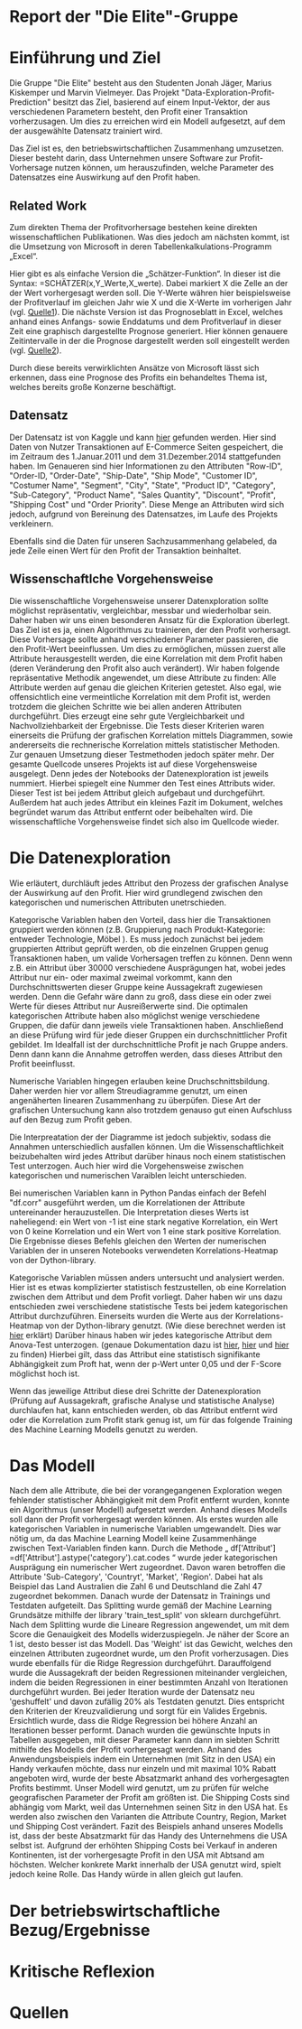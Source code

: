 # Report der "Die Elite"-Gruppe

# Einführung und Ziel
Die Gruppe "Die Elite" besteht aus den Studenten Jonah Jäger, Marius Kiskemper und Marvin Vielmeyer. Das Projekt "Data-Exploration-Profit-Prediction" besitzt das Ziel, basierend auf einem Input-Vektor, der aus verschiedenen Parametern besteht, den Profit einer Transaktion vorherzusagen. Um dies zu erreichen wird ein Modell aufgesetzt, auf dem der ausgewählte Datensatz trainiert wird. 

Das Ziel ist es, den betriebswirtschaftlichen Zusammenhang umzusetzen. Dieser besteht darin, dass Unternehmen unsere Software zur Profit-Vorhersage nutzen können, um herauszufinden, welche Parameter des Datensatzes eine Auswirkung auf den Profit haben.

## Related Work
Zum direkten Thema der Profitvorhersage bestehen keine direkten wissenschaftlichen Publikationen. Was dies jedoch am nächsten kommt, ist die Umsetzung von Microsoft in deren Tabellenkalkulations-Programm „Excel“.

Hier gibt es als einfache Version die „Schätzer-Funktion“. In dieser ist die Syntax:  =SCHÄTZER(x,Y_Werte,X_werte). Dabei markiert X die Zelle an der der Wert vorhergesagt werden soll. Die Y-Werte währen hier beispielsweise der Profitverlauf im gleichen Jahr wie X und die X-Werte im vorherigen Jahr (vgl. [Quelle1]). 
Die nächste Version ist das Prognoseblatt in Excel, welches anhand eines Anfangs- sowie Enddatums und dem Profitverlauf in dieser Zeit eine graphisch dargestellte Prognose generiert. Hier können genauere Zeitintervalle in der die Prognose dargestellt werden soll eingestellt werden (vgl. [Quelle2]).

Durch diese bereits verwirklichten Ansätze von Microsoft lässt sich erkennen, dass eine Prognose des Profits ein behandeltes Thema ist, welches bereits große Konzerne beschäftigt. 


## Datensatz
Der Datensatz ist von Kaggle und kann [hier](https://www.kaggle.com/apoorvaappz/global-super-store-dataset "hier") gefunden werden. Hier sind Daten von Nutzer Transaktionen auf E-Commerce Seiten gespeichert, die im Zeitraum des 1.Januar.2011 und dem 31.Dezember.2014 stattgefunden haben. Im Genaueren sind hier Informationen zu den Attributen "Row-ID", "Order-ID, "Order-Date", "Ship-Date", "Ship Mode", "Customer ID", "Costumer Name", "Segment", "City", "State", "Product ID",	"Category",	
"Sub-Category",	"Product Name",	"Sales	Quantity",	"Discount",	"Profit",	"Shipping Cost"	und "Order Priority". Diese Menge an Attributen wird sich jedoch, aufgrund von Bereinung des Datensatzes, im Laufe des Projekts verkleinern.    

Ebenfalls sind die Daten für unseren Sachzusammenhang gelabeled, da jede Zeile einen Wert für den Profit der Transaktion beinhaltet. 

## Wissenschaftlche Vorgehensweise 
Die wissenschaftliche Vorgehensweise unserer Datenxploration sollte möglichst repräsentativ, vergleichbar, messbar und wiederholbar sein. Daher haben wir uns einen besonderen Ansatz für die Exploration überlegt. Das Ziel ist es ja, einen Algorithmus zu trainieren, der den Profit vorhersagt. Diese Vorhersage sollte anhand verschiedener Parameter passieren, die den Profit-Wert beeinflussen. Um dies zu ermöglichen, müssen zuerst alle Attribute herausgestellt werden, die eine Korrelation mit dem Profit haben (deren Veränderung den Profit also auch verändert). 
Wir haben folgende repräsentative Methodik angewendet, um diese Attribute zu finden: Alle Attribute werden auf genau die gleichen Kriterien getestet. Also egal, wie offensichtlich eine vermeintliche Korrelation mit dem Profit ist, werden trotzdem die gleichen Schritte wie bei allen anderen Attributen durchgeführt. Dies erzeugt eine sehr gute Vergleichbarkeit und Nachvollziehbarkeit der Ergebnisse.
Die Tests dieser Kriterien waren einerseits die Prüfung der grafischen Korrelation mittels Diagrammen, sowie andererseits die rechnerische Korrelation mittels statistischer Methoden. Zur genauen Umsetzung dieser Testmethoden jedoch später mehr.
Der gesamte Quellcode unseres Projekts ist auf diese Vorgehensweise ausgelegt. Denn jedes der Notebooks der Datenexploration ist jeweils nummiert. Hierbei spiegelt eine Nummer den Test eines Attributs wider. Dieser Test ist bei jedem Attribut gleich aufgebaut und durchgeführt. Außerdem hat auch jedes Attribut ein kleines Fazit im Dokument, welches begründet warum das Attribut entfernt oder beibehalten wird. Die wissenschaftliche Vorgehensweise findet sich also im Quellcode wieder.

# Die Datenexploration

Wie erläutert, durchläuft jedes Attribut den Prozess der grafischen Analyse der Auswirkung auf den Profit. Hier wird grundlegend zwischen den kategorischen und numerischen Attributen unetrschieden. 

Kategorische Variablen haben den Vorteil, dass hier die Transaktionen gruppiert werden können (z.B. Gruppierung nach Produkt-Kategorie: entweder Technologie, Möbel ). Es muss jedoch zunächst bei jedem gruppierten Attribut geprüft werden, ob die einzelnen Gruppen genug Transaktionen haben, um valide Vorhersagen treffen zu können. Denn wenn z.B. ein Attribut über 30000 verschiedene Ausprägungen hat, wobei jedes Attribut nur ein- oder maximal zweimal vorkommt, kann den Durchschnittswerten dieser Gruppe keine Aussagekraft zugewiesen werden. Denn die Gefahr wäre dann zu groß, dass diese ein oder zwei Werte für dieses Attribut nur Ausreißerwerte sind. Die optimalen kategorischen Attribute haben also möglichst wenige verschiedene Gruppen, die dafür dann jeweils viele Transaktionen haben. Anschließend an diese Prüfung wird für jede dieser Gruppen ein durchschnittlicher Profit gebildet. Im Idealfall ist der durchschnittliche Profit je nach Gruppe anders. Denn dann kann die Annahme getroffen werden, dass dieses Attribut den Profit beeinflusst.

Numerische Variablen hingegen erlauben keine Druchschnittsbildung. Daher werden hier vor allem Streudiagramme genutzt, um einen angenäherten linearen Zusammenhang zu überpüfen. Diese Art der grafischen Untersuchung kann also trotzdem genauso gut einen Aufschluss auf den Bezug zum Profit geben.

Die Interpreatation der der Diagramme ist jedoch subjektiv, sodass die Annahmen unterschiedlich ausfallen können. Um die Wissenschaftlichkeit beizubehalten wird jedes Attribut darüber hinaus noch einem statistischen Test unterzogen. Auch hier wird die Vorgehensweise zwischen kategorischen und numerischen Varaiblen leicht unterschieden.

Bei numerischen Variablen kann in Python Pandas einfach der Befehl "df.corr" ausgeführt werden, um die Korrelationen der Attribute untereinander herauzustellen. Die Interpretation dieses Werts ist naheliegend: ein Wert von -1 ist eine stark negative Korrelation, ein Wert von 0 keine Korrelation und ein Wert von 1 eine stark positive Korrelation. Die Ergebnisse dieses Befehls gleichen den Werten der numerischen Variablen der in unseren Notebooks verwendeten Korrelations-Heatmap von der Dython-library.

Kategorische Variablen müssen anders untersucht und analysiert werden. Hier ist es etwas komplizierter statistisch festzustellen, ob eine Korrelation zwischen dem Attribut und dem Profit vorliegt. Daher haben wir uns dazu entschieden zwei verschiedene statistische Tests bei jedem kategorischen Attribut durchzuführen. Einerseits wurden die Werte aus der Korrelations-Heatmap von der Dython-library genutzt. (Wie diese berechnet werden ist [hier](https://towardsdatascience.com/the-search-for-categorical-correlation-a1cf7f1888c9 "hier") erklärt) Darüber hinaus haben wir jedes kategorische Attribut dem Anova-Test unterzogen. (genaue Dokumentation dazu ist [hier](https://support.minitab.com/en-us/minitab-express/1/help-and-how-to/modeling-statistics/anova/how-to/one-way-anova/interpret-the-results/key-results/ "hier"), [hier](https://blog.minitab.com/de/grundlagen-der-varianzanalyse-anova-und-des-f-tests "hier") und [hier](https://www.statisticshowto.com/probability-and-statistics/f-statistic-value-test/ "hier") zu finden) Hierbei gilt, dass das Attribut eine statistisch signifikante Abhängigkeit zum Proft hat, wenn der p-Wert unter 0,05 und der F-Score möglichst hoch ist.

Wenn das jeweilige Attribut diese drei Schritte der Datenexploration (Prüfung auf Aussagekraft, grafische Analyse und statistische Analyse) durchlaufen hat, kann entschieden werden, ob das Attribut entfernt wird oder die Korrelation zum Profit stark genug ist, um für das folgende Training des Machine Learning Modells genutzt zu werden.

# Das Modell
Nach dem alle Attribute, die bei der vorangegangenen Exploration wegen fehlender statistischer Abhängigkeit mit dem Profit entfernt wurden, konnte ein Algorithmus (unser Modell) aufgesetzt werden. Anhand dieses Modells soll dann der Profit vorhergesagt werden können. Als erstes wurden alle kategorischen Variablen in numerische Variablen umgewandelt. Dies war nötig um, da das Machine Learning Modell keine Zusammenhänge zwischen Text-Variablen finden kann. Durch die Methode „ df['Attribut'] =df['Attribut'].astype('category').cat.codes “ wurde jeder kategorischen Ausprägung ein numerischer Wert zugeordnet. Davon waren betroffen die Attribute 'Sub-Category', 'Countryt', 'Market', 'Region'. Dabei hat als Beispiel das Land Australien die Zahl 6 und Deutschland die Zahl 47 zugeordnet bekommen. Danach wurde der Datensatz in Trainings und Testdaten aufgeteilt. Das Splitting wurde gemäß der Machine Learning Grundsätze mithilfe der library 'train_test_split' von sklearn durchgeführt. Nach dem Splitting wurde die Lineare Regression angewendet, um mit dem Score die Genauigkeit des Modells widerzuspiegeln. Je näher der Score an 1 ist, desto besser ist das Modell. Das 'Weight'  ist das Gewicht, welches den einzelnen Attributen zugeordnet wurde, um den Profit vorherzusagen. Dies wurde ebenfalls für die Ridge Regression durchgeführt. Darauffolgend wurde die Aussagekraft der beiden Regressionen miteinander vergleichen, indem die beiden Regressionen in einer bestimmten Anzahl von Iterationen durchgeführt wurden. Bei jeder Iteration wurde der Datensatz neu 'geshuffelt' und davon zufällig 20% als Testdaten genutzt. Dies entspricht den Kriterien der Kreuzvalidierung und sorgt für ein Valides Ergebnis. Ersichtlich wurde, dass die Ridge Regression bei höhere Anzahl an Iterationen besser performt. Danach wurden die gewünschte Inputs in Tabellen ausgegeben, mit dieser Parameter kann dann im siebten Schritt mithilfe des Modells der Profit vorhergesagt werden. Anhand des Anwendungsbeispiels indem ein Unternehmen (mit Sitz in den USA) ein Handy verkaufen möchte, dass nur einzeln und mit maximal 10% Rabatt angeboten wird, wurde der beste Absatzmarkt anhand des vorhergesagten Profits bestimmt. Unser Modell wird genutzt, um zu prüfen für welche geografischen Parameter der Profit am größten ist. Die Shipping Costs sind abhängig vom Markt, weil das Unternehmen seinen Sitz in den USA hat. Es werden also zwischen den Varianten die Attribute Country, Region, Market und Shipping Cost verändert. Fazit des Beispiels anhand unseres Modells ist, dass der beste Absatzmarkt für das Handy des Unternehmens die USA selbst ist. Aufgrund der erhöhten Shipping Costs bei Verkauf in anderen Kontinenten, ist der vorhergesagte Profit in den USA mit Abtsand am höchsten. Welcher konkrete Markt innerhalb der USA genutzt wird, spielt jedoch keine Rolle. Das Handy würde in allen gleich gut laufen.


# Der betriebswirtschaftliche Bezug/Ergebnisse


# Kritische Reflexion

# Quellen
[Quelle1]: https://www.controllingportal.de/Fachinfo/Excel-Tipps/Umsatzprognosen-ganz-einfach-erstellen-Nutzen-Sie-die-SCHAeTZER-Funktion.html 
[Quelle2]: https://support.microsoft.com/de-de/office/erstellen-einer-prognose-in-excel-f%C3%BCr-windows-22c500da-6da7-45e5-bfdc-60a7062329fd 

